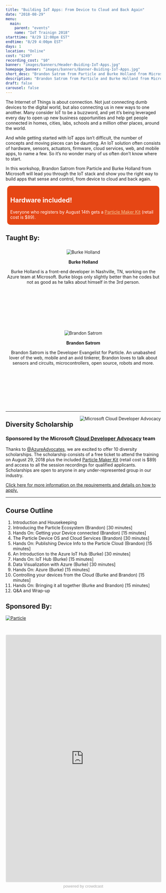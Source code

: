 ```yaml
---
title: "Building IoT Apps: From Device to Cloud and Back Again"
date: "2018-08-29"
menu:
  main:
    parent: "events"
    name: "IoT Trainign 2018"
starttime: "8/29 12:00pm EST"
endtime: "8/29 4:00pm EST"
days: 1
location: "Online"
cost: "$249"
recording_cost: "$0"
banner: "images/banners/Header-Buiding-IoT-Apps.jpg"
homepage_banner: "images/banners/Banner-Buiding-IoT-Apps.jpg"
short_desc: "Brandon Satrom from Particle and Burke Holland from Microsoft will lead you through the IoT stack."
description: "Brandon Satrom from Particle and Burke Holland from Microsoft will lead you through the IoT stack and show you the right way to build apps that sense and control, from device to cloud and back again."
draft: false
carousel: false
---
```


<style>
.speaker {
    text-align: center;
    margin: 25px 0;
}
.speaker h4 {
    margin-top: 15px;
    margin-bottom: 5px;
}
.speaker p {
    margin-bottom: 5px;
    text-transform: none;
}
.speaker img:hover {
    opacity: .7;
}
.speaker .speaker-bio {
    min-height: 125px;
}
.social-block {
    list-style-type: none;
    padding: 0;
}
.social-block li {
    display: inline-block;
}
.social-block li a {
    display: inline-block;
    height: 32px;
    width: 32px;
    color: #4e4e4e;
}
.social-block li a i {
    font-size: 1.5em;
}
.social-block li a:hover, .social-block li a:focus {
    color: #000;
}
</style>

The Internet of Things is about connection. Not just connecting dumb devices to the digital world, but also connecting us in new ways to one another. Many consider IoT to be a buzzword, and yet it’s being leveraged every day to open up new business opportunities and help get people connected in homes, cities, labs, schools and a million other places, around the world.

And while getting started with IoT apps isn’t difficult, the number of concepts and moving pieces can be daunting. An IoT solution often consists of hardware, sensors, actuators, firmware, cloud services, web, and mobile apps, to name a few. So it’s no wonder many of us often don’t know where to start.

In this workshop, Brandon Satrom from Particle and Burke Holland from Microsoft will lead you through the IoT stack and show you the right way to build apps that sense and control, from device to cloud and back again.

<div style="background-color: #e64614; color: #FFF; margin: 5px; padding: 5px 10px 2px 10px;border-radius: 10px;">

<h2 style="color: #FFF;">Hardware included!</h2>

<p>Everyone who registers by August 14th gets a <a href="https://store.particle.io/products/particle-maker-kit" style="color: #f0cc9b; text-decoration:underline;">Particle Maker Kit</a> (retail cost is $89).</p>

</div>

## Taught By:

<section class="section speakers">
    <div class="container">
      <div class="row">
            <div class="col-md-6 col-sm-6">
                <div class="speaker">
                    <figure>
                        <img alt="Burke Holland" class="img-responsive center-block" src="/images/speakers/burkeholland.jpg">
                    </figure>
                    <h4>Burke Holland</h4>
                    <div class="speaker-bio"><p>Burke Holland is a front-end developer in Nashville, TN, working on the Azure team at Microsoft. Burke blogs only slightly better than he codes but not as good as he talks about himself in the 3rd person.</p></div>
                    <ul class="social-block">
                        <li><a href="https://twitter.com/burkeholland"><span class="fa fa-twitter"></span></a></li>
                        <li><a href="https://github.com/burkeholland"><span class="fa fa-github"></span></a></li>
                    </ul>
                </div>
            </div>
            <div class="col-md-6 col-sm-6">
                <div class="speaker">
                    <figure>
                        <img alt="Brandon Satrom" class="img-responsive center-block" src="/images/speakers/brandonsatrom.jpg">
                    </figure>
                    <h4>Brandon Satrom</h4>
                    <div class="speaker-bio"><p>
Brandon Satrom is the Developer Evangelist for Particle. An unabashed lover of the web, mobile and an avid tinkerer, Brandon loves to talk about sensors and circuits, microcontrollers, open source, robots and more.</p></div>
                    <ul class="social-block">
                        <li><a href="https://twitter.com/BrandonSatrom"><span class="fa fa-twitter"></span></a></li>
                        <li><a href="https://github.com/bsatrom"><span class="fa fa-github"></span></a></li>
                        <!--<li><a href="{{speaker.website}}"><span class="fa fa-link"></span></a></li>-->
                    </ul>
                </div>
            </div>
          </div>
    </div>
</section>

---

<a href="https://developer.microsoft.com/en-us/advocates/index.html"><img src="/images/banners/AzureAdvocates-new.png" alt="Microsoft Cloud Developer Advocacy" style="float:right;"></a>

## Diversity Scholarship
### Sponsored by the Microsoft [Cloud Developer Advocacy](https://developer.microsoft.com/en-us/advocates/index.htm) team

Thanks to [@AzureAdvocates](https://twitter.com/azureadvocates), we are excited to offer 10 diversity scholarships. The scholarship consists of a free ticket to attend the training on August 29, 2018 plus the included [Particle Maker Kit](https://store.particle.io/products/particle-maker-kit) (retail cost is $89) and access to all the session recordings for qualified applicants. Scholarships are open to anyone in any under-represented group in our industry.

[Click here for more information on the requirements and details on how to apply.](/contact/iot-scholarship)

---

## Course Outline

1. Introduction and Housekeeping
1. Introducing the Particle Ecosystem (Brandon) [30 minutes]
1. Hands On: Getting your Device connected (Brandon) [15 minutes]
1. The Particle Device OS and Cloud Services (Brandon) [30 minutes]
1. Hands On: Publishing Device Info to the Particle Cloud (Brandon) [15 minutes]
1. An Introduction to the Azure IoT Hub (Burke) [30 minutes]
1. Hands On: IoT Hub (Burke) [15 minutes]
1. Data Visualization with Azure (Burke) [30 minutes]
1. Hands On: Azure (Burke) [15 minutes]
1. Controlling your devices from the Cloud (Burke and Brandon) [15 minutes]
1. Hands On: Bringing it all together (Burke and Brandon) [15 minutes]
1. Q&A and Wrap-up 


## Sponsored By:

[![Particle](/images/banners/Particle.png)](https://www.particle.io/)

<br style="clear:both;">

<a name="register"></a>

<iframe width="100%" height="800" frameborder="0" marginheight="0" marginwidth="0" allowtransparency="true" src="https://www.crowdcast.io/e/building-iot-apps-from?navlinks=false&embed=true" style="border: 1px solid #EEE;border-radius:3px;"></iframe><a href="https://www.crowdcast.io/?utm_source=embed&utm_medium=website&utm_campaign=embed" style="color: #aaa; font-family: 'Helvetica', 'Arial', sans-serif;text-decoration: none;display: block;text-align: center;font-size: 13px;padding: 5px 0;">powered by crowdcast</a>

